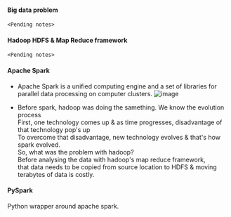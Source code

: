 #### Big data problem
`<Pending notes>`
#### Hadoop HDFS & Map Reduce framework
`<Pending notes>`
#### Apache Spark
- Apache Spark is a unified computing engine and a set of libraries for parallel data processing on computer clusters.
  ![image](https://github.com/user-attachments/assets/e1384646-6f81-4aeb-a60b-caa147010535)

- Before spark, hadoop was doing the samething. We know the evolution process</br>
  First, one technology comes up & as time progresses, disadvantage of that technology pop's up</br>
  To overcome that disadvantage, new technology evolves & that's how spark evolved.</br>
  So, what was the problem with hadoop?</br>
  Before analysing the data with hadoop's map reduce framework,</br>
  that data needs to be copied from source location to HDFS & moving terabytes of data is costly.

#### PySpark
Python wrapper around apache spark.
